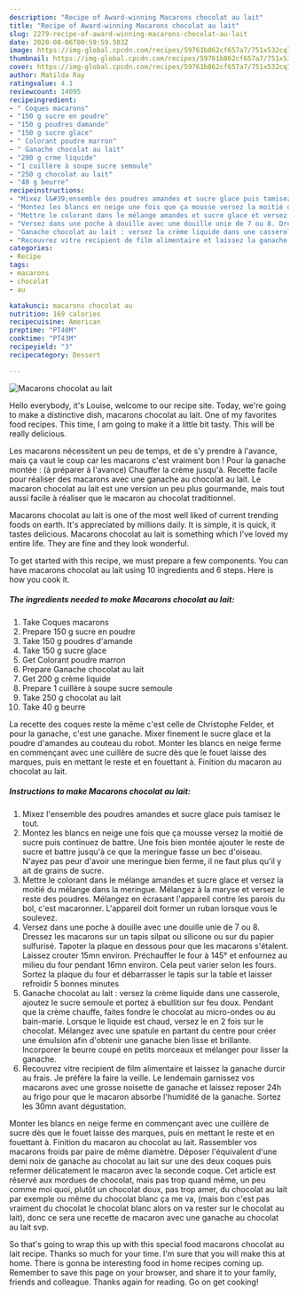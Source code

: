 ```yaml
---
description: "Recipe of Award-winning Macarons chocolat au lait"
title: "Recipe of Award-winning Macarons chocolat au lait"
slug: 2279-recipe-of-award-winning-macarons-chocolat-au-lait
date: 2020-08-06T00:59:59.503Z
image: https://img-global.cpcdn.com/recipes/59761b862cf657a7/751x532cq70/macarons-chocolat-au-lait-photo-principale-de-la-recette.jpg
thumbnail: https://img-global.cpcdn.com/recipes/59761b862cf657a7/751x532cq70/macarons-chocolat-au-lait-photo-principale-de-la-recette.jpg
cover: https://img-global.cpcdn.com/recipes/59761b862cf657a7/751x532cq70/macarons-chocolat-au-lait-photo-principale-de-la-recette.jpg
author: Matilda Ray
ratingvalue: 4.1
reviewcount: 14095
recipeingredient:
- " Coques macarons"
- "150 g sucre en poudre"
- "150 g poudres damande"
- "150 g sucre glace"
- " Colorant poudre marron"
- " Ganache chocolat au lait"
- "200 g crme liquide"
- "1 cuillère à soupe sucre semoule"
- "250 g chocolat au lait"
- "40 g beurre"
recipeinstructions:
- "Mixez l&#39;ensemble des poudres amandes et sucre glace puis tamisez le tout."
- "Montez les blancs en neige une fois que ça mousse versez la moitié de sucre puis continuez de battre. Une fois bien montée ajouter le reste de sucre et battre jusqu&#39;à ce que la meringue fasse un bec d&#39;oiseau. N&#39;ayez pas peur d&#39;avoir une meringue bien ferme, il ne faut plus qu&#39;il y ait de grains de sucre."
- "Mettre le colorant dans le mélange amandes et sucre glace et versez la moitié du mélange dans la meringue. Mélangez à la maryse et versez le reste des poudres. Mélangez en écrasant l&#39;appareil contre les parois du bol, c&#39;est macaronner. L&#39;appareil doit former un ruban lorsque vous le soulevez."
- "Versez dans une poche à douille avec une douille unie de 7 ou 8. Dressez les macarons sur un tapis silpat ou silicone ou sur du papier sulfurisé. Tapoter la plaque en dessous pour que les macarons s&#39;étalent. Laissez crouter 15mn environ. Préchauffer le four à 145° et enfournez au milieu du four pendant 16mn environ. Cela peut varier selon les fours. Sortez la plaque du four et débarrasser le tapis sur la table et laisser refroidir 5 bonnes minutes"
- "Ganache chocolat au lait : versez la crème liquide dans une casserole, ajoutez le sucre semoule et portez à ebullition sur feu doux. Pendant que la crème chauffe, faites fondre le chocolat au micro-ondes ou au bain-marie. Lorsque le liquide est chaud, versez le en 2 fois sur le chocolat. Mélangez avec une spatule en partant du centre pour créer une émulsion afin d&#39;obtenir une ganache bien lisse et brillante. Incorporer le beurre coupé en petits morceaux et mélanger pour lisser la ganache."
- "Recouvrez vitre recipient de film alimentaire et laissez la ganache durcir au frais. Je préfère la faire la veille. Le lendemain garnissez vos macarons avec une grosse noisette de ganache et laissez reposer 24h au frigo pour que le macaron absorbe l&#39;humidité de la ganache. Sortez les 30mn avant dégustation."
categories:
- Recipe
tags:
- macarons
- chocolat
- au

katakunci: macarons chocolat au 
nutrition: 169 calories
recipecuisine: American
preptime: "PT40M"
cooktime: "PT43M"
recipeyield: "3"
recipecategory: Dessert

---
```



![Macarons chocolat au lait](https://img-global.cpcdn.com/recipes/59761b862cf657a7/751x532cq70/macarons-chocolat-au-lait-photo-principale-de-la-recette.jpg)

Hello everybody, it's Louise, welcome to our recipe site. Today, we're going to make a distinctive dish, macarons chocolat au lait. One of my favorites food recipes. This time, I am going to make it a little bit tasty. This will be really delicious.

Les macarons nécessitent un peu de temps, et de s&#39;y prendre à l&#39;avance, mais ça vaut le coup car les macarons c&#39;est vraiment bon ! Pour la ganache montée : (à préparer à l&#39;avance) Chauffer la crème jusqu&#39;à. Recette facile pour réaliser des macarons avec une ganache au chocolat au lait. Le macaron chocolat au lait est une version un peu plus gourmande, mais tout aussi facile à réaliser que le macaron au chocolat traditionnel.

Macarons chocolat au lait is one of the most well liked of current trending foods on earth. It's appreciated by millions daily. It is simple, it is quick, it tastes delicious. Macarons chocolat au lait is something which I've loved my entire life. They are fine and they look wonderful.


To get started with this recipe, we must prepare a few components. You can have macarons chocolat au lait using 10 ingredients and 6 steps. Here is how you cook it.

<!--inarticleads1-->

##### The ingredients needed to make Macarons chocolat au lait:

1. Take  Coques macarons
1. Prepare 150 g sucre en poudre
1. Take 150 g poudres d&#39;amande
1. Take 150 g sucre glace
1. Get  Colorant poudre marron
1. Prepare  Ganache chocolat au lait
1. Get 200 g crème liquide
1. Prepare 1 cuillère à soupe sucre semoule
1. Take 250 g chocolat au lait
1. Take 40 g beurre


La recette des coques reste la même c&#39;est celle de Christophe Felder, et pour la ganache, c&#39;est une ganache. Mixer finement le sucre glace et la poudre d&#39;amandes au couteau du robot. Monter les blancs en neige ferme en commençant avec une cuillère de sucre dès que le fouet laisse des marques, puis en mettant le reste et en fouettant à. Finition du macaron au chocolat au lait. 

<!--inarticleads2-->

##### Instructions to make Macarons chocolat au lait:

1. Mixez l&#39;ensemble des poudres amandes et sucre glace puis tamisez le tout.
1. Montez les blancs en neige une fois que ça mousse versez la moitié de sucre puis continuez de battre. Une fois bien montée ajouter le reste de sucre et battre jusqu&#39;à ce que la meringue fasse un bec d&#39;oiseau. N&#39;ayez pas peur d&#39;avoir une meringue bien ferme, il ne faut plus qu&#39;il y ait de grains de sucre.
1. Mettre le colorant dans le mélange amandes et sucre glace et versez la moitié du mélange dans la meringue. Mélangez à la maryse et versez le reste des poudres. Mélangez en écrasant l&#39;appareil contre les parois du bol, c&#39;est macaronner. L&#39;appareil doit former un ruban lorsque vous le soulevez.
1. Versez dans une poche à douille avec une douille unie de 7 ou 8. Dressez les macarons sur un tapis silpat ou silicone ou sur du papier sulfurisé. Tapoter la plaque en dessous pour que les macarons s&#39;étalent. Laissez crouter 15mn environ. Préchauffer le four à 145° et enfournez au milieu du four pendant 16mn environ. Cela peut varier selon les fours. Sortez la plaque du four et débarrasser le tapis sur la table et laisser refroidir 5 bonnes minutes
1. Ganache chocolat au lait : versez la crème liquide dans une casserole, ajoutez le sucre semoule et portez à ebullition sur feu doux. Pendant que la crème chauffe, faites fondre le chocolat au micro-ondes ou au bain-marie. Lorsque le liquide est chaud, versez le en 2 fois sur le chocolat. Mélangez avec une spatule en partant du centre pour créer une émulsion afin d&#39;obtenir une ganache bien lisse et brillante. Incorporer le beurre coupé en petits morceaux et mélanger pour lisser la ganache.
1. Recouvrez vitre recipient de film alimentaire et laissez la ganache durcir au frais. Je préfère la faire la veille. Le lendemain garnissez vos macarons avec une grosse noisette de ganache et laissez reposer 24h au frigo pour que le macaron absorbe l&#39;humidité de la ganache. Sortez les 30mn avant dégustation.


Monter les blancs en neige ferme en commençant avec une cuillère de sucre dès que le fouet laisse des marques, puis en mettant le reste et en fouettant à. Finition du macaron au chocolat au lait. Rassembler vos macarons froids par paire de même diamètre. Déposer l&#39;équivalent d&#39;une demi noix de ganache au chocolat au lait sur une des deux coques puis refermer délicatement le macaron avec la seconde coque. Cet article est réservé aux mordues de chocolat, mais pas trop quand même, un peu comme moi quoi, plutôt un chocolat doux, pas trop amer, du chocolat au lait par exemple ou même du chocolat blanc ça me va, (mais bon c&#39;est pas vraiment du chocolat le chocolat blanc alors on va rester sur le chocolat au lait), donc ce sera une recette de macaron avec une ganache au chocolat au lait svp. 

So that's going to wrap this up with this special food macarons chocolat au lait recipe. Thanks so much for your time. I'm sure that you will make this at home. There is gonna be interesting food in home recipes coming up. Remember to save this page on your browser, and share it to your family, friends and colleague. Thanks again for reading. Go on get cooking!
